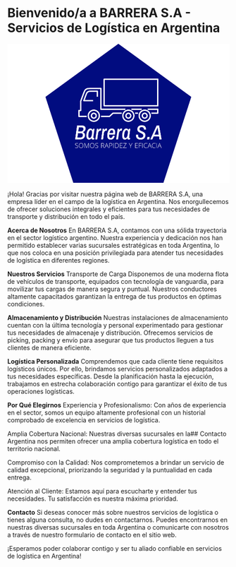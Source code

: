 # Bienvenido/a a BARRERA S.A - Servicios de Logística en Argentina

[![Logo](https://github.com/lucasvt21/entrega2/blob/main/assets/LogoPrincipal.png?raw=true "Logo")](https://github.com/lucasvt21/entrega2/blob/main/assets/LogoPrincipal.png?raw=true "Logo")



¡Hola! Gracias por visitar nuestra página web de BARRERA S.A, una empresa líder en el campo de la logística en Argentina. Nos enorgullecemos de ofrecer soluciones integrales y eficientes para tus necesidades de transporte y distribución en todo el país.

**Acerca de Nosotros**
En BARRERA S.A, contamos con una sólida trayectoria en el sector logístico argentino. Nuestra experiencia y dedicación nos han permitido establecer varias sucursales estratégicas en toda Argentina, lo que nos coloca en una posición privilegiada para atender tus necesidades de logística en diferentes regiones.


**Nuestros Servicios**
Transporte de Carga
Disponemos de una moderna flota de vehículos de transporte, equipados con tecnología de vanguardia, para movilizar tus cargas de manera segura y puntual. Nuestros conductores altamente capacitados garantizan la entrega de tus productos en óptimas condiciones.

**Almacenamiento y Distribución**
Nuestras instalaciones de almacenamiento cuentan con la última tecnología y personal experimentado para gestionar tus necesidades de almacenaje y distribución. Ofrecemos servicios de picking, packing y envío para asegurar que tus productos lleguen a tus clientes de manera eficiente.

**Logística Personalizada**
Comprendemos que cada cliente tiene requisitos logísticos únicos. Por ello, brindamos servicios personalizados adaptados a tus necesidades específicas. Desde la planificación hasta la ejecución, trabajamos en estrecha colaboración contigo para garantizar el éxito de tus operaciones logísticas.

**Por Qué Elegirnos**
Experiencia y Profesionalismo: Con años de experiencia en el sector, somos un equipo altamente profesional con un historial comprobado de excelencia en servicios de logística.

Amplia Cobertura Nacional: Nuestras diversas sucursales en la## 
Contacto Argentina nos permiten ofrecer una amplia cobertura logística en todo el territorio nacional.

Compromiso con la Calidad: Nos comprometemos a brindar un servicio de calidad excepcional, priorizando la seguridad y la puntualidad en cada entrega.

Atención al Cliente: Estamos aquí para escucharte y entender tus necesidades. Tu satisfacción es nuestra máxima prioridad.

**Contacto**
Si deseas conocer más sobre nuestros servicios de logística o tienes alguna consulta, no dudes en contactarnos. Puedes encontrarnos en nuestras diversas sucursales en toda Argentina o comunicarte con nosotros a través de nuestro formulario de contacto en el sitio web.

¡Esperamos poder colaborar contigo y ser tu aliado confiable en servicios de logística en Argentina!